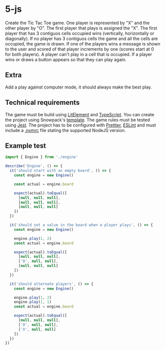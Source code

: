 # 5-js

Create the Tic Tac Toe game. One player is represented by "X" and the other player by "O". The first player that plays is assigned the "X". The first player that has 3 contiguos cells occupied wins (vertically, horizontally or diagonally). If no player has 3 contiguos cells the game and all the cells are occupied, the game is drawn. If one of the players wins a message is shown to the user and scored of that player increments by one (scores start at 0 for both players). A player can't play in a cell that is occupied. If a player wins or draws a button appears so that they can play again.

## Extra

Add a play against computer mode, it should always make the best play.

## Technical requirements

The game must be build using [LitElement](https://lit-element.polymer-project.org/) and [TypeScript](https://www.typescriptlang.org/). You can create the project using Snowpack's [template](https://github.com/snowpackjs/snowpack/tree/main/create-snowpack-app/cli). The game rules must be tested using [Jest](https://jestjs.io/). The project has to be configured with [Prettier](https://prettier.io/), [ESLint](https://eslint.org/) and must include a [.nvmrc](https://github.com/nvm-sh/nvm) file stating the supported NodeJS version.  

## Example test

````typescript
import { Engine } from './engine'

describe('Engine', () => {
  it('should start with an empty board', () => {
    const engine = new Engine()

    const actual = engine.board

    expect(actual).toEqual([
      [null, null, null],
      [null, null, null],
      [null, null, null]
    ])
  })

  it('should set a value in the board when a player plays', () => {
    const engine = new Engine()

    engine.play(1, 2)
    const actual = engine.board

    expect(actual).toEqual([
      [null, null, null],
      ['O', null, null],
      [null, null, null]
    ])
  })

  it('should alternate players', () => {
    const engine = new Engine()

    engine.play(1, 2)
    engine.play(1, 1)
    const actual = engine.board

    expect(actual).toEqual([
      [null, null, null],
      ['O', null, null],
      ['X', null, null]
    ])
  })
})
````
